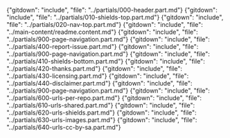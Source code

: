 {"gitdown": "include", "file": "../partials/000-header.part.md"}
{"gitdown": "include", "file": "../partials/010-shields-top.part.md"}
{"gitdown": "include", "file": "../partials/020-nav-top.part.md"}
{"gitdown": "include", "file": "../main-content/readme.content.md"}
{"gitdown": "include", "file": "../partials/900-page-navigation.part.md"}
{"gitdown": "include", "file": "../partials/400-report-issue.part.md"}
{"gitdown": "include", "file": "../partials/900-page-navigation.part.md"}
{"gitdown": "include", "file": "../partials/410-shields-bottom.part.md"}
{"gitdown": "include", "file": "../partials/420-thanks.part.md"}
{"gitdown": "include", "file": "../partials/430-licensing.part.md"}
{"gitdown": "include", "file": "../partials/440-disclaimer.part.md"}
{"gitdown": "include", "file": "../partials/900-page-navigation.part.md"}
{"gitdown": "include", "file": "../partials/600-urls-per-repo.part.md"}
{"gitdown": "include", "file": "../partials/610-urls-shared.part.md"}
{"gitdown": "include", "file": "../partials/620-urls-shields.part.md"}
{"gitdown": "include", "file": "../partials/630-urls-images.part.md"}
{"gitdown": "include", "file": "../partials/640-urls-cc-by-sa.part.md"}
